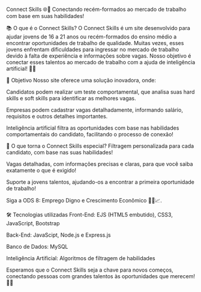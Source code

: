 Connect Skills 🌐💼
Conectando recém-formados ao mercado de trabalho com base em suas habilidades!

📚 O que é o Connect Skills?
O Connect Skills é um site desenvolvido para ajudar jovens de 16 a 21 anos ou recém-formados do ensino médio a encontrar oportunidades de trabalho de qualidade. Muitas vezes, esses jovens enfrentam dificuldades para ingressar no mercado de trabalho devido à falta de experiência e informações sobre vagas. Nosso objetivo é conectar esses talentos ao mercado de trabalho com a ajuda de inteligência artificial! 🤖✨

🎯 Objetivo
Nosso site oferece uma solução inovadora, onde:

Candidatos podem realizar um teste comportamental, que analisa suas hard skills e soft skills para identificar as melhores vagas.

Empresas podem cadastrar vagas detalhadamente, informando salário, requisitos e outros detalhes importantes.

Inteligência artificial filtra as oportunidades com base nas habilidades comportamentais do candidato, facilitando o processo de conexão!

🚀 O que torna o Connect Skills especial?
Filtragem personalizada para cada candidato, com base nas suas habilidades!

Vagas detalhadas, com informações precisas e claras, para que você saiba exatamente o que é exigido!

Suporte a jovens talentos, ajudando-os a encontrar a primeira oportunidade de trabalho!

Siga a ODS 8: Emprego Digno e Crescimento Econômico 💪🏽📈.

🛠 Tecnologias utilizadas
Front-End: EJS (HTML5 embutido), CSS3, JavaScript, Bootstrap

Back-End: JavaScipt, Node.js e Express.js

Banco de Dados: MySQL

Inteligência Artificial: Algoritmos de filtragem de habilidades


Esperamos que o Connect Skills seja a chave para novos começos, conectando pessoas com grandes talentos às oportunidades que merecem! 💼💡

